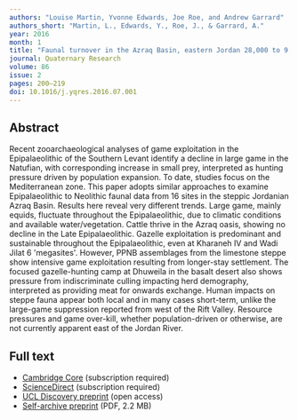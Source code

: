 ```yaml
---
authors: "Louise Martin, Yvonne Edwards, Joe Roe, and Andrew Garrard"
authors_short: "Martin, L., Edwards, Y., Roe, J., & Garrard, A."
year: 2016
month: 1
title: "Faunal turnover in the Azraq Basin, eastern Jordan 28,000 to 9,000 cal BP, signalling climate change and human impact"
journal: Quaternary Research
volume: 86
issue: 2
pages: 200–219
doi: 10.1016/j.yqres.2016.07.001
---
```


## Abstract

Recent zooarchaeological analyses of game exploitation in the Epipalaeolithic of the Southern Levant identify a decline in large game in the Natufian, with corresponding increase in small prey, interpreted as hunting pressure driven by population expansion. To date, studies focus on the Mediterranean zone. This paper adopts similar approaches to examine Epipalaeolithic to Neolithic faunal data from 16 sites in the steppic Jordanian Azraq Basin. Results here reveal very different trends. Large game, mainly equids, fluctuate throughout the Epipalaeolithic, due to climatic conditions and available water/vegetation. Cattle thrive in the Azraq oasis, showing no decline in the Late Epipalaeolithic. Gazelle exploitation is predominant and sustainable throughout the Epipalaeolithic, even at Kharaneh IV and Wadi Jilat 6 'megasites'. However, PPNB assemblages from the limestone steppe show intensive game exploitation resulting from longer-stay settlement. The focused gazelle-hunting camp at Dhuweila in the basalt desert also shows pressure from indiscriminate culling impacting herd demography, interpreted as providing meat for onwards exchange. Human impacts on steppe fauna appear both local and in many cases short-term, unlike the large-game suppression reported from west of the Rift Valley. Resource pressures and game over-kill, whether population-driven or otherwise, are not currently apparent east of the Jordan River.

## Full text

* [Cambridge Core](https://www.cambridge.org/core/journals/quaternary-research/article/faunal-turnover-in-the-azraq-basin-eastern-jordan-28000-to-9000-cal-yr-bp-signalling-climate-change-and-human-impact/33EB41F2B1378D06CEA1C40390F01112) (subscription required)
* [ScienceDirect](https://www.sciencedirect.com/science/article/pii/S0033589416300345) (subscription required)
* [UCL Discovery preprint](http://discovery.ucl.ac.uk/1514122/) (open access)
* [Self-archive preprint](/pdf/Martin_et_al_2016.pdf) (PDF, 2.2 MB)
